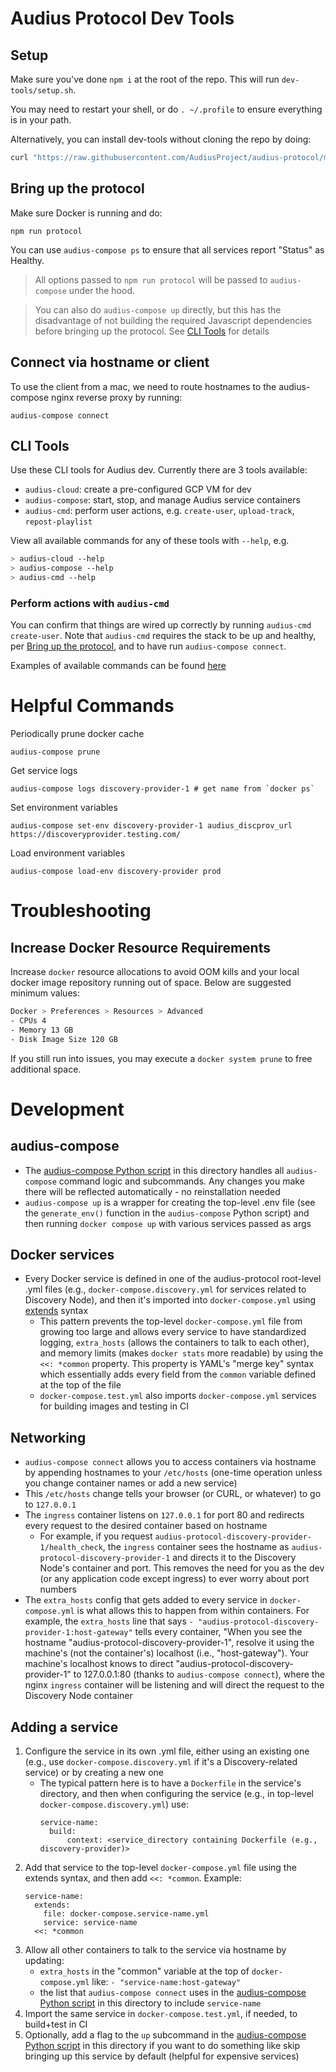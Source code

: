 # Audius Protocol Dev Tools

## Setup

Make sure you've done `npm i` at the root of the repo. This will run `dev-tools/setup.sh`.

You may need to restart your shell, or do `. ~/.profile` to ensure everything is in your path.

Alternatively, you can install dev-tools without cloning the repo by doing:

```bash
curl "https://raw.githubusercontent.com/AudiusProject/audius-protocol/main/dev-tools/setup.sh" | bash
```

## Bring up the protocol

Make sure Docker is running and do:

```
npm run protocol
```

You can use `audius-compose ps` to ensure that all services report "Status" as Healthy.

> All options passed to `npm run protocol` will be passed to `audius-compose` under the hood.

> You can also do `audius-compose up` directly, but this has the disadvantage of not building the required Javascript dependencies before bringing up the protocol. See [CLI Tools](#cli-tools) for details

## Connect via hostname or client

To use the client from a mac, we need to route hostnames to the audius-compose nginx reverse proxy by running:

```
audius-compose connect
```

## CLI Tools

Use these CLI tools for Audius dev. Currently there are 3 tools available:

- `audius-cloud`: create a pre-configured GCP VM for dev
- `audius-compose`: start, stop, and manage Audius service containers
- `audius-cmd`: perform user actions, e.g. `create-user`, `upload-track`, `repost-playlist`

View all available commands for any of these tools with `--help`, e.g.

```bash
> audius-cloud --help
> audius-compose --help
> audius-cmd --help
```

### Perform actions with `audius-cmd`

You can confirm that things are wired up correctly by running `audius-cmd create-user`.
Note that `audius-cmd` requires the stack to be up and healthy, per [Bring up the protocol](#bring-up-the-protocol), and to have run `audius-compose connect`.

Examples of available commands can be found [here](../packages/commands)

# Helpful Commands

Periodically prune docker cache

```
audius-compose prune
```

Get service logs

```
audius-compose logs discovery-provider-1 # get name from `docker ps`
```

Set environment variables

```
audius-compose set-env discovery-provider-1 audius_discprov_url https://discoveryprovider.testing.com/
```

Load environment variables

```
audius-compose load-env discovery-provider prod
```

# Troubleshooting

## Increase Docker Resource Requirements

Increase `docker` resource allocations to avoid OOM kills and your local docker image repository running out of space.
Below are suggested minimum values:

```bash
Docker > Preferences > Resources > Advanced
- CPUs 4
- Memory 13 GB
- Disk Image Size 120 GB
```

If you still run into issues, you may execute a `docker system prune` to free additional space.

# Development

## audius-compose

- The [audius-compose Python script](./audius-compose) in this directory handles all `audius-compose` command logic and subcommands. Any changes you make there will be reflected automatically - no reinstallation needed
- `audius-compose up` is a wrapper for creating the top-level .env file (see the `generate_env()` function in the `audius-compose` Python script) and then running `docker compose up` with various services passed as args

## Docker services

- Every Docker service is defined in one of the audius-protocol root-level .yml files (e.g., `docker-compose.discovery.yml` for services related to Discovery Node), and then it's imported into `docker-compose.yml` using [extends](https://docs.docker.com/compose/extends/#understand-the-extends-configuration) syntax
  - This pattern prevents the top-level `docker-compose.yml` file from growing too large and allows every service to have standardized logging, `extra_hosts` (allows the containers to talk to each other), and memory limits (makes `docker stats` more readable) by using the `<<: *common` property. This property is YAML's "merge key" syntax which essentially adds every field from the `common` variable defined at the top of the file
  - `docker-compose.test.yml` also imports `docker-compose.yml` services for building images and testing in CI

## Networking

- `audius-compose connect` allows you to access containers via hostname by appending hostnames to your `/etc/hosts` (one-time operation unless you change container names or add a new service)
- This `/etc/hosts` change tells your browser (or CURL, or whatever) to go to `127.0.0.1`
- The `ingress` container listens on `127.0.0.1` for port 80 and redirects every request to the desired container based on hostname
  - For example, if you request `audius-protocol-discovery-provider-1/health_check`, the `ingress` container sees the hostname as `audius-protocol-discovery-provider-1` and directs it to the Discovery Node's container and port. This removes the need for you as the dev (or any application code except ingress) to ever worry about port numbers
- The `extra_hosts` config that gets added to every service in `docker-compose.yml` is what allows this to happen from within containers. For example, the `extra_hosts` line that says `- "audius-protocol-discovery-provider-1:host-gateway"` tells every container, "When you see the hostname "audius-protocol-discovery-provider-1", resolve it using the machine's (not the container's) localhost (i.e., "host-gateway"). Your machine's localhost knows to direct "audius-protocol-discovery-provider-1" to 127.0.0.1:80 (thanks to `audius-compose connect`), where the nginx `ingress` container will be listening and will direct the request to the Discovery Node container

## Adding a service

1. Configure the service in its own .yml file, either using an existing one (e.g., use `docker-compose.discovery.yml` if it's a Discovery-related service) or by creating a new one
   - The typical pattern here is to have a `Dockerfile` in the service's directory, and then when configuring the service (e.g., in top-level `docker-compose.discovery.yml`) use:
     ```
     service-name:
       build:
           context: <service_directory containing Dockerfile (e.g., discovery-provider)>
     ```
2. Add that service to the top-level `docker-compose.yml` file using the extends syntax, and then add `<<: *common`. Example:
   ```
   service-name:
     extends:
       file: docker-compose.service-name.yml
       service: service-name
     <<: *common
   ```
3. Allow all other containers to talk to the service via hostname by updating:
   - `extra_hosts` in the "common" variable at the top of `docker-compose.yml` like: `- "service-name:host-gateway"`
   - the list that `audius-compose connect` uses in the [audius-compose Python script](./audius-compose) in this directory to include `service-name`
4. Import the same service in `docker-compose.test.yml`, if needed, to build+test in CI
5. Optionally, add a flag to the `up` subcommand in the [audius-compose Python script](./audius-compose) in this directory if you want to do something like skip bringing up this service by default (helpful for expensive services)
